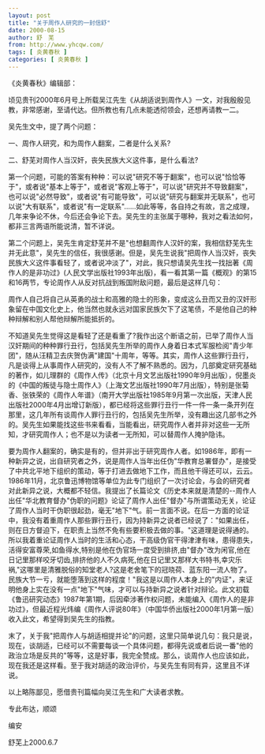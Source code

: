```yaml
---
layout: post
title: "关于周作人研究的一封信舒"
date: 2000-08-15
author: 舒　芜
from: http://www.yhcqw.com/
tags: [ 炎黄春秋 ]
categories: [ 炎黄春秋 ]
---
```




《炎黄春秋》编辑部：

顷见贵刊2000年6月号上所载吴江先生《从胡适说到周作人》一文，对我殷殷见教，非常感谢，至请代达。但所教也有几点未能透彻领会，还想再请教一二。

吴先生文中，提了两个问题：

一、周作人研究，和为周作人翻案，二者是什么关系?

二、舒芜对周作人当汉奸，丧失民族大义这件事，是什么看法?


第一个问题，可能的答案有种种：可以说"研究不等于翻案"，也可以说"恰恰等于"，或者说"基本上等于"，或者说"客观上等于"，可以说"研究并不导致翻案"，也可以说"必然导致"，或者说"有可能导致"，可以说"研究与翻案并无联系"，也可以说"大有联系"，或者说"有一定联系"……如此等等，各自持之有故，言之成理，几年来争论不休，今后还会争论下去。吴先生的主张属于哪种，我对之看法如何，都非三言两语所能说清，暂不详说。


第二个问题上，吴先生肯定舒芜并不是"也想翻周作人汉奸的案，我相信舒芜先生并无此意"，吴先生的信任，我很感谢。但是，吴先生说我"把周作人当汉奸，丧失民族大义这件事看轻了，或者说冲淡了"，对此，我只想请吴先生找一找拙著《周作人的是非功过》(人民文学出版社1993年出版)，看一看其第一篇《概观》的第15和16两节，专论周作人从反对抗战到叛国附敌问题，最后是这样几句：


周作人自己将自己从英勇的战士和高雅的隐士的形象，变成这么丑而又丑的汉奸形象留在中国文化史上，他当然也就永远对国家民族欠下了这笔债，不是他自己的种种辩解和别人帮他辩解所能抵折的。


不知道吴先生觉得这是看轻了还是看重了?我作出这个断语之前，已举了周作人当汉奸期间的种种罪行丑行，包括吴先生所举的周作人身着日本式军服检阅"青少年团"，随从汪精卫去庆贺伪满"建国"十周年，等等。其实，周作人这些罪行丑行，凡是谈得上从事周作人研究的，没有人不了解不熟悉的。因为，几部奠定研究基础的著作，如儿理群的《周作人传》（北京十月文艺出版社1990年9月出版），倪墨炎的《中国的叛徒与隐士周作人》（上海文艺出版社1990年7月出版），特别是张菊香、张铁荣的《周作人年谱》（南开大学出版社1985年9月第一次出版，天津人民出版社2000年4月出增订新版），都已经将这些罪行丑行一件一件一条一条开列在那里，这几年所有谈周作人罪行丑行的，包括吴先生所举，没有趣出这几部书之外的。吴先生如果能找这些书来看看，当能看出，研究周作人者并非对这些一无所知，才研究周作人；也不是以为读者一无所知，可以替周作人掩护隐讳。


要为周作人翻案的，确实是有的，但并非出于研究周作人者。如1986年，即有一种新异之说，出自研究者之外，说是周作人当年出任伪"华教育总署督办"，是接受了中共北平地下组织的策动，等于打进去做地下工作，而且他干得还可以，云云。1986年11月，北京鲁迅博物馆等单位为此专门组织了一次讨论会，与会的研究者对此新异之说，大概都不轻信。我提出了长篇论文《历史本来就是清楚的--周作人出任"华北教育督办"伪职的问题》论证了周作人出任"督办"与所谓策动无关，论证了周作人当时干伪职很起劲，毫无"地下"气。前一言面不说。在后一方面的论证中，我没有着重周作人那些罪行丑行，因为持新异之说者已经说了："如果出任，则在日方督迫下，在职责上当然不免有些要积极去做的事。"这道理是说得通的。所以我着重论证周作人当时的生活和心态，干高级伪官干得津津有味，患得患失，活得安富尊荣,如鱼得水,特别是他在伪官场一度受到排挤,由"督办"改为闲官,他在日记里那样咬牙切齿,排挤他的人不久病死,他在日记里又那样大书特书,幸灾乐祸,"这哪里是清雅脱俗的知堂老人?这是老舍笔下的冠晓荷、蓝东阳一流人物了。民族大节一亏，就能堕落到这样的程度！"我这是以周作人本身上的"内证"，来证明他身上实在没有一点"地下"气味，才可以与持新异之说者针对辩论。此文初载《鲁迅研究动态》1987年第1期，后因牵涉著作权问题，未能编入《周作人的是非功过》，但最近程光炜编《周作人评说80年》（中国华侨出版社2000年1月第一版）收入此文，希望得到吴先生的指教。


末了，关于我"把周作人与胡适相提并论"的问题，这里只简单说几句：我只是说，现在，谈胡适，已经可以不需要每谈一个具体问题，都得先说或者后说一番"他的政治立场是反共的"等等，这是好事，我完全赞成。那么，谈周作人也应该如此，现在我还是这样看。至于我对胡适的政治评价，与吴先生有同有异，这里且不详说。

以上略陈鄙见，愿借贵刊篇幅向吴江先生和广大读者求教。

专此布达，顺颂

编安

舒芜上2000.6.7


